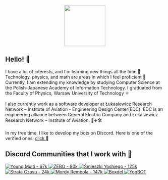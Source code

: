 <p align="center">
  <img
    src="https://cdn.discordapp.com/avatars/697961565403611256/0b678f8bdb823613df4d581cd597e3b7.webp?size=2048"
    width="130"
  />
</p>

## Hello! 👋

<span>
  I have a lot of interests, and I'm learning new things all the time 🌱
  Technology, physics, and math are areas in which I feel proficient 💪
  Currently, I am extending my knowledge by studying Computer Science at the
  Polish-Japanese Academy of Information Technology. I graduated from the
  Faculty of Physics, Warsaw University of Technology ⚛️
  </br></br>
  I also currently work as a software developer at Łukasiewicz Research
  Network – Institute of Aviation - Engineering Design Center(EDC). EDC is an
  engineering alliance between General Electric Company and Łukasiewicz Research
  Network – Institute of Aviation. 🚀✈️🛠
  </br></br>
  In my free time, I like to develop my bots on Discord. Here is one of the verified ones: 
  <a href="https://discord.com/api/oauth2/authorize?client_id=697961565403611256&permissions=8&scope=applications.commands%20bot">
    click
  </a> 
  🤖
  </br>
</span>

## Discord Communities that I work with 🤝

<a href="https://discord.gg/youngmulti">
  <img
    src="https://cdn.discordapp.com/icons/320574287046115328/a_53db47ba6616b0fb0330cc96043cff31.gif?size=64"
    alt="Young Multi - 67k"
  />
</a>
<a href="https://discord.gg/zebo">
  <img
    src="https://cdn.discordapp.com/icons/586543216887857152/a_dc798419a9aa6d813661154fa765ffa8.gif?size=64"
    alt="ZEBO - 80k"
  />
</a>
<a href="https://discord.gg/yoshi">
  <img
    src="https://cdn.discordapp.com/icons/548155734785916973/a_282e5e499efa8df0cf9e25b1c8996a1c.gif?size=64"
    alt="Śmieszki Yoshiego - 125k"
  />
</a>
<a href="https://discord.gg/strataczasu">
  <img
    src="https://cdn.discordapp.com/icons/211261411119202305/a_8e990fcf9cce2b159e1cb79124f3386b.gif?size=64"
    alt="Strata Czasu - 24k"
  />
</a>
<a href="https://discord.gg/mordyrembola">
  <img
    src="https://cdn.discordapp.com/icons/439119927996317697/a_66500b9f7708eaa38aff24eb4504e40a.gif?size=64"
    alt="Mordy Rembola - 147k"
  />
</a>
<a href="https://discord.gg/boxdel">
  <img
    src="https://cdn.discordapp.com/icons/317712516958650380/fb078b79e65ede121e49bd2549df0bf3.webp?size=64"
    alt="Boxdel"
  />
</a>
<a href="https://discord.gg/JNNBSW8gfN">
  <img
    src="https://cdn.discordapp.com/avatars/697961565403611256/0b678f8bdb823613df4d581cd597e3b7.webp?size=64"
    alt="YogBOT"
  />
</a>
